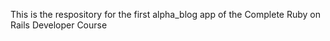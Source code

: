 This is the respository for the first alpha_blog app of the Complete Ruby on Rails Developer Course

